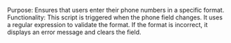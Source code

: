 Purpose: Ensures that users enter their phone numbers in a specific format.
Functionality: This script is triggered when the phone field changes. It uses a regular expression to validate the format. If the format is incorrect, it displays an error message and clears the field.
